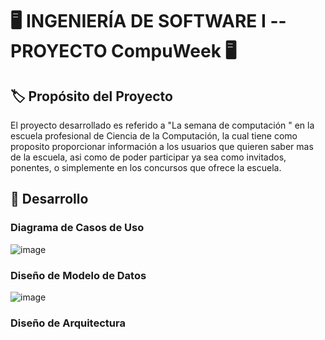  #  :desktop_computer: INGENIERÍA DE SOFTWARE I --PROYECTO CompuWeek :desktop_computer: 
## :label: Propósito del Proyecto
El  proyecto desarrollado es referido a "La semana de computación " en la escuela profesional de Ciencia de la Computación, la cual tiene como proposito proporcionar información a los usuarios que quieren saber mas de la escuela, asi como de poder participar ya sea como invitados, ponentes, o simplemente en los concursos que ofrece la escuela.
## :red_circle: Desarrollo
### Diagrama de Casos de Uso
![image](https://github.com/UbertoGC/IS-Trabajo/blob/main/Recursos/diagrama_casos_uso.png)
### Diseño de Modelo de Datos 
![image](https://github.com/UbertoGC/IS-Trabajo/blob/main/Recursos/modelo.jpg)
### Diseño de Arquitectura
